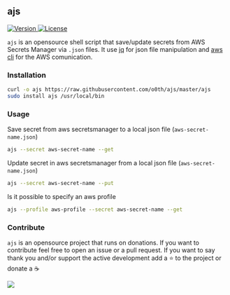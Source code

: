 ## ajs

<p>
  <a href="https://github.com/standard/standard">
    <img src="https://img.shields.io/badge/Version-0.0.2-green.svg?style=for-the-badge" alt="Version">
  </a>
  <a href="/License.md">
    <img src="https://img.shields.io/badge/License-MIT-blue.svg?style=for-the-badge" alt="License">
  </a>
</p>

`ajs` is an opensource shell script that save/update secrets from AWS Secrets
Manager via `.json` files. It use [jq](https://github.com/stedolan/jq) for
json file manipulation and [aws cli](https://aws.amazon.com/cli/) for the AWS
comunication.

### Installation

```bash
curl -o ajs https://raw.githubusercontent.com/o0th/ajs/master/ajs
sudo install ajs /usr/local/bin
```

### Usage

Save secret from aws secretsmanager to a local json file (`aws-secret-name.json`)

```bash
ajs --secret aws-secret-name --get
```

Update secret in aws secretsmanager from a local json file (`aws-secret-name.json`)

```bash
ajs --secret aws-secret-name --put
```

Is it possible to specify an aws profile

```bash
ajs --profile aws-profile --secret aws-secret-name --get
```

### Contribute

`ajs` is an opensource project that runs on donations. If you want to
contribute feel free to open an issue or a pull request. If you want to 
say thank you and/or support the active development add a :star: to the
project or donate a :coffee:

<a href="https://www.buymeacoffee.com/o0th">
  <img src="https://img.buymeacoffee.com/button-api/?text=Buy me a coffee&emoji=&slug=o0th&button_colour=FFDD00&font_colour=000000&font_family=Cookie&outline_colour=000000&coffee_colour=ffffff">
</a>

